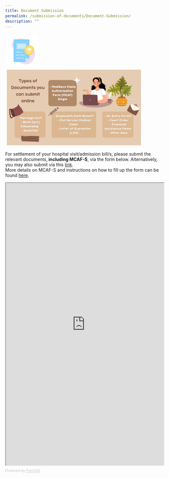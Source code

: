 ```yaml
---
title: Document Submission
permalink: /submission-of-documents/Document-Submission/
description: ""
---
```

<img src="images/ds-new.png" style="vertical-align: middle; max-width: 20%; margin: 5px;">
<img src="images/docuu2.png" style="vertical-align: middle; max-width: 85%; margin: 5px;">


For settlement of your hospital visit/admission bill/s, please submit the relevant documents,<b> including MCAF-S</b>, via the form below.
Alternatively, you may also submit via this <a href="[https://form.gov.sg/63071bcc2c1e9100137c16e0]">link</a>.
<br>
More details on MCAF-S and instructions on how to fill up the form can be found [here](https://kkh-patientbilling-staging.netlify.app/medisave-and-insurance/mcaf/mcaf-s/).

		
<iframe id="iframe" src="https://form.gov.sg/63071bcc2c1e9100137c16e0" style="width:100%;height:900px"></iframe>
<div style="font-family:Sans-Serif;font-size:12px;color:#999;opacity:0.5;padding-top:5px">Powered by <a href="https://form.gov.sg" style="color: #999">FormSG</a></div>
<br>

